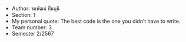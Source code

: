 - Author: ชลพัฒน์ ปิ่นมุนี 
- Section: 1 
- My personal quote: The best code is the one you didn’t have to write.
- Team number: 3
- Semester 2/2567